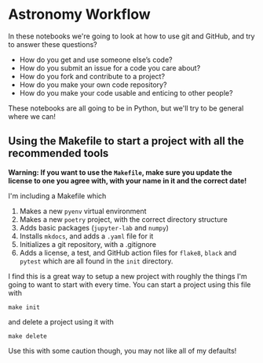 # Astronomy Workflow

In these notebooks we're going to look at how to use git and GitHub, and try to answer these questions?

* How do you get and use someone else’s code?
* How do you submit an issue for a code you care about?
* How do you fork and contribute to a project?
* How do you make your own code repository?
* How do you make your code usable and enticing to other people?

These notebooks are all going to be in Python, but we'll try to be general where we can!


## Using the Makefile to start a project with all the recommended tools
**Warning: If you want to use the `Makefile`, make sure you update the license to one you agree with, with your name in it and the correct date!**

I'm including a Makefile which

1. Makes a new `pyenv` virtual environment
2. Makes a new `poetry` project, with the correct directory structure
3. Adds basic packages (`jupyter-lab` and `numpy`)
4. Installs `mkdocs`, and adds a `.yaml` file for it
5. Initializes a git repository, with a .gitignore
6. Adds a license, a test, and GitHub action files for `flake8`, `black` and `pytest` which are all found in the `init` directory.

I find this is a great way to setup a new project with roughly the things I'm going to want to start with every time. You can start a project using this file with

```
make init
```

and delete a project using it with

```
make delete
```

Use this with some caution though, you may not like all of my defaults!
